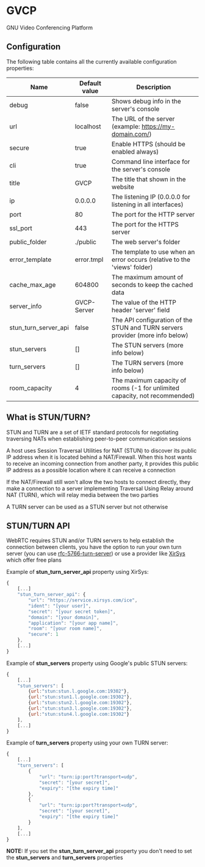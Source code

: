 # GVCP
GNU Video Conferencing Platform

## Configuration

  The following table contains all the currently available configuration properties:

  | Name | Default value | Description |
  | ------------- | ------------- | ------------- |
  | debug | false | Shows debug info in the server's console |
  | url | localhost | The URL of the server (example: https://my-domain.com/) |
  | secure | true | Enable HTTPS (should be enabled always) |
  | cli | true | Command line interface for the server's console |
  | title | GVCP | The title that shown in the website |
  | ip | 0.0.0.0 | The listening IP (0.0.0.0 for listening in all interfaces) |
  | port | 80 | The port for the HTTP server |
  | ssl_port | 443 | The port for the HTTPS server |
  | public_folder | ./public | The web server's folder |
  | error_template | error.tmpl | The template to use when an error occurs (relative to the 'views' folder) |
  | cache_max_age | 604800 | The maximum amount of seconds to keep the cached data |
  | server_info | GVCP-Server | The value of the HTTP header 'server' field |
  | stun_turn_server_api | false | The API configuration of the STUN and TURN servers provider (more info below) |
  | stun_servers | [] | The STUN servers (more info below) |
  | turn_servers | [] | The TURN servers (more info below) |
  | room_capacity | 4 | The maximum capacity of rooms (-1 for unlimited capacity, not recommended) |

## What is STUN/TURN?

  STUN and TURN are a set of IETF standard protocols for negotiating traversing NATs when establishing peer-to-peer communication sessions

  A host uses Session Traversal Utilities for NAT (STUN) to discover its public IP address when it is located behind a NAT/Firewall. When this host wants to receive an incoming connection from another party, it provides this public IP address as a possible location where it can receive a connection

  If the NAT/Firewall still won't allow the two hosts to connect directly, they make a connection to a server implementing Traversal Using Relay around NAT (TURN), which will relay media between the two parties

  A TURN server can be used as a STUN server but not otherwise

## STUN/TURN API

  WebRTC requires STUN and/or TURN servers to help establish the connection between clients, you have the option to run your own turn server (you can use [rfc-5766-turn-server](https://github.com/coturn/coturn)) or use a provider like [XirSys](http://xirsys.com) which offer free plans

  Example of **stun_turn_server_api** property using XirSys:

```js
{
    [...]
    "stun_turn_server_api": {
        "url": "https://service.xirsys.com/ice",
        "ident": "[your user]",
        "secret": "[your secret token]",
        "domain": "[your domain]",
        "application": "[your app name]",
        "room": "[your room name]",
        "secure": 1
    },
    [...]
}
```

  Example of **stun_servers** property using Google's public STUN servers:

```js
{
    [...]
    "stun_servers": [
        {url:"stun:stun.l.google.com:19302"},
        {url:"stun:stun1.l.google.com:19302"},
        {url:"stun:stun2.l.google.com:19302"},
        {url:"stun:stun3.l.google.com:19302"},
        {url:"stun:stun4.l.google.com:19302"}
    ],
    [...]
}
```

  Example of **turn_servers** property using your own TURN server:

```js
{
    [...]
    "turn_servers": [
        {
            "url": "turn:ip:port?transport=udp",
            "secret": "[your secret]",
            "expiry": "[the expiry time]"
        },
        {
            "url": "turn:ip:port?transport=udp",
            "secret": "[your secret]",
            "expiry": "[the expiry time]"
        }
    ],
    [...]
}
```

  **NOTE:** If you set the **stun_turn_server_api** property you don't need to set the **stun_servers** and **turn_servers** properties
  
